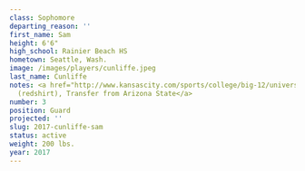 ```yaml
---
class: Sophomore
departing_reason: ''
first_name: Sam
height: 6'6"
high_school: Rainier Beach HS
hometown: Seattle, Wash.
image: /images/players/cunliffe.jpeg
last_name: Cunliffe
notes: <a href="http://www.kansascity.com/sports/college/big-12/university-of-kansas/article125174569.html">Sophomore
  (redshirt), Transfer from Arizona State</a>
number: 3
position: Guard
projected: ''
slug: 2017-cunliffe-sam
status: active
weight: 200 lbs.
year: 2017
---
```

